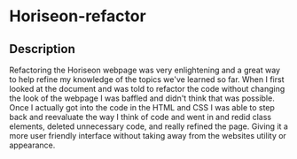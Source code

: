 # Horiseon-refactor

## Description

Refactoring the Horiseon webpage was very enlightening and a great way to help refine my knowledge of the topics we've learned so far. When I first looked at the document and was told to refactor the code without changing the look of the webpage I was baffled and didn't think that was possible. Once I actually got into the code  in the HTML and CSS I was able to step back and reevaluate the way I think of code and went in and redid class elements, deleted unnecessary code, and really refined the page. Giving it a more user friendly interface without taking away from the websites utility or appearance.

